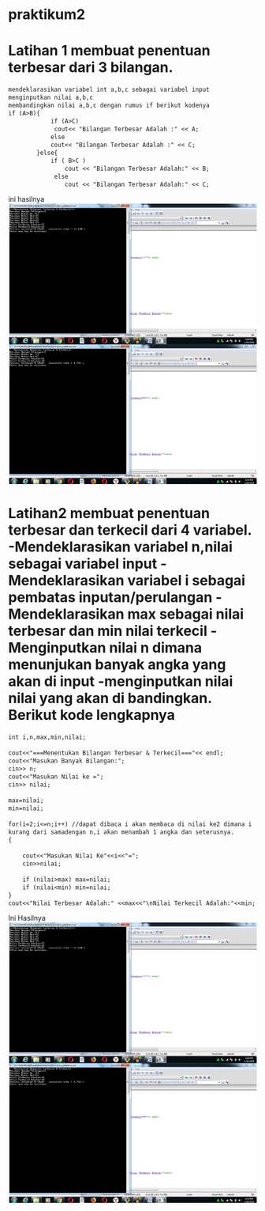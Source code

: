 # praktikum2
# Latihan 1 membuat penentuan terbesar dari 3 bilangan.
	mendeklarasikan variabel int a,b,c sebagai variabel input
	menginputkan nilai a,b,c
	membandingkan nilai a,b,c dengan rumus if berikut kodenya
	if (A>B){
        		if (A>C)
           		 cout<< "Bilangan Terbesar Adalah :" << A;
        		else
          		cout<< "Bilangan Terbesar Adalah :" << C;
        	}else{
        		if ( B>C )
            		cout << "Bilangan Terbesar Adalah:" << B;
       			 else
            		cout << "Bilangan Terbesar Adalah:" << C;
ini hasilnya 
![img](https://github.com/nurma11/praktikum2/blob/master/latihan1/WhatsApp%20Image%202019-01-26%20at%2001.31.22.jpeg)

# Latihan2 membuat penentuan terbesar dan terkecil dari 4 variabel. -Mendeklarasikan variabel n,nilai sebagai variabel input -Mendeklarasikan variabel i sebagai pembatas inputan/perulangan -Mendeklarasikan max sebagai nilai terbesar dan min nilai terkecil -Menginputkan nilai n dimana menunjukan banyak angka yang akan di input -menginputkan nilai nilai yang akan di bandingkan. Berikut kode lengkapnya

	int i,n,max,min,nilai;

    cout<<"===Menentukan Bilangan Terbesar & Terkecil==="<< endl;
    cout<<"Masukan Banyak Bilangan:";
    cin>> n;
    cout<<"Masukan Nilai ke =";
    cin>> nilai;

    max=nilai;
    min=nilai;

    for(i=2;i<=n;i++) //dapat dibaca i akan membaca di nilai ke2 dimana i kurang dari samadengan n,i akan menambah 1 angka dan seterusnya.
    {

        cout<<"Masukan Nilai Ke"<<i<<"=";
        cin>>nilai;

        if (nilai>max) max=nilai;
        if (nilai<min) min=nilai;
    }
    cout<<"Nilai Terbesar Adalah:" <<max<<"\nNilai Terkecil Adalah:"<<min;
Ini Hasilnya 
![img](https://github.com/nurma11/praktikum2/blob/master/latihan2/WhatsApp%20Image%202019-01-26%20at%2001.31.22%20(1).jpeg)

